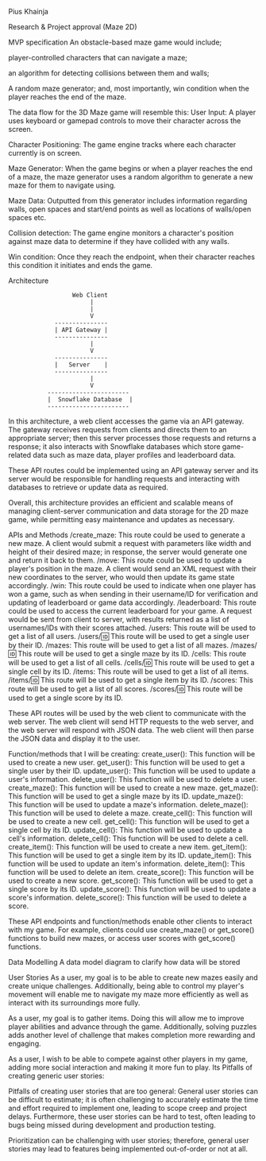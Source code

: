 Pius Khainja

Research & Project approval (Maze 2D)

MVP specification
An obstacle-based maze game would include; 

player-controlled characters that can navigate a maze; 

an algorithm for detecting collisions between them and walls; 

A random maze generator; and, most importantly, win condition when the player reaches the end of the maze.

The data flow for the 3D Maze game will resemble this:
User Input: A player uses keyboard or gamepad controls to move their character across the screen.

Character Positioning: The game engine tracks where each character currently is on screen.

Maze Generator: When the game begins or when a player reaches the end of a maze, the maze generator uses a random algorithm to generate a new maze for them to navigate using. 

Maze Data: Outputted from this generator includes information regarding walls, open spaces and start/end points as well as locations of walls/open spaces etc.

Collision detection: The game engine monitors a character's position against maze data to determine if they have collided with any walls. 

Win condition: Once they reach the endpoint, when their character reaches this condition it initiates and ends the game.

 Architecture

                      Web Client
                           |
                           |
                           V
                 ---------------
                 | API Gateway |
                 ---------------
                           |
                           V
                 ---------------
                 |   Server    |
                 ---------------
                           |
                           V
               -----------------------
               |  Snowflake Database  |
               -----------------------

In this architecture, a web client accesses the game via an API gateway. The gateway receives requests from clients and directs them to an appropriate server; then this server processes those requests and returns a response; it also interacts with Snowflake databases which store game-related data such as maze data, player profiles and leaderboard data.

These API routes could be implemented using an API gateway server and its server would be responsible for handling requests and interacting with databases to retrieve or update data as required.

Overall, this architecture provides an efficient and scalable means of managing client-server communication and data storage for the 2D maze game, while permitting easy maintenance and updates as necessary.

APIs and Methods
/create_maze: This route could be used to generate a new maze. A client would submit a request with parameters like width and height of their desired maze; in response, the server would generate one and return it back to them.
/move: This route could be used to update a player's position in the maze. A client would send an XML request with their new coordinates to the server, who would then update its game state accordingly.
/win: This route could be used to indicate when one player has won a game, such as when sending in their username/ID for verification and updating of leaderboard or game data accordingly.
/leaderboard: This route could be used to access the current leaderboard for your game. A request would be sent from client to server, with results returned as a list of usernames/IDs with their scores attached.
/users: This route will be used to get a list of all users.
/users/:id: This route will be used to get a single user by their ID.
/mazes: This route will be used to get a list of all mazes.
/mazes/:id: This route will be used to get a single maze by its ID.
/cells: This route will be used to get a list of all cells.
/cells/:id: This route will be used to get a single cell by its ID.
/items: This route will be used to get a list of all items.
/items/:id: This route will be used to get a single item by its ID.
/scores: This route will be used to get a list of all scores.
/scores/:id: This route will be used to get a single score by its ID.

These API routes will be used by the web client to communicate with the web server. The web client will send HTTP requests to the web server, and the web server will respond with JSON data. The web client will then parse the JSON data and display it to the user.

Function/methods that I will be creating:
create_user(): This function will be used to create a new user.
get_user(): This function will be used to get a single user by their ID.
update_user(): This function will be used to update a user's information.
delete_user(): This function will be used to delete a user.
create_maze(): This function will be used to create a new maze.
get_maze(): This function will be used to get a single maze by its ID.
update_maze(): This function will be used to update a maze's information.
delete_maze(): This function will be used to delete a maze.
create_cell(): This function will be used to create a new cell.
get_cell(): This function will be used to get a single cell by its ID.
update_cell(): This function will be used to update a cell's information.
delete_cell(): This function will be used to delete a cell.
create_item(): This function will be used to create a new item.
get_item(): This function will be used to get a single item by its ID.
update_item(): This function will be used to update an item's information.
delete_item(): This function will be used to delete an item.
create_score(): This function will be used to create a new score.
get_score(): This function will be used to get a single score by its ID.
update_score(): This function will be used to update a score's information.
delete_score(): This function will be used to delete a score.

These API endpoints and function/methods enable other clients to interact with my game. For example, clients could use create_maze() or get_score() functions to build new mazes, or access user scores with get_score() functions.

Data Modelling
A data model diagram to clarify how data will be stored



User Stories
As a user, my goal is to be able to create new mazes easily and create unique challenges. Additionally, being able to control my player's movement will enable me to navigate my maze more efficiently as well as interact with its surroundings more fully.

As a user, my goal is to gather items. Doing this will allow me to improve player abilities and advance through the game. Additionally, solving puzzles adds another level of challenge that makes completion more rewarding and engaging.

As a user, I wish to be able to compete against other players in my game, adding more social interaction and making it more fun to play. Its Pitfalls of creating generic user stories:

Pitfalls of creating user stories that are too general:
General user stories can be difficult to estimate; it is often challenging to accurately estimate the time and effort required to implement one, leading to scope creep and project delays.
Furthermore, these user stories can be hard to test, often leading to bugs being missed during development and production testing.

Prioritization can be challenging with user stories; therefore, general user stories may lead to features being implemented out-of-order or not at all.


